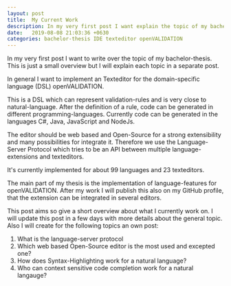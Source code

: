 ```yaml
---
layout: post
title:  My Current Work
description: In my very first post I want explain the topic of my bachelor-thesis.
date:   2019-08-08 21:03:36 +0630
categories: bachelor-thesis IDE texteditor openVALIDATION
---
```


In my very first post I want to write over the topic of my bachelor-thesis.
This is just a small overview but I will explain each topic in a separate post.

In general I want to implement an Texteditor for the domain-specific language (DSL) openVALIDATION.
 <!-- {% cite openVALGitbook %}. -->
This is a DSL which can represent validation-rules and is very close to natural-language.
After the definition of a rule, code can be generated in different programming-languages.
Currently code can be generated in the languages C#, Java, JavaScript and NodeJs.

The editor should be web based and Open-Source for a strong extensibility and many possibilities for integrate it.
Therefore we use the Language-Server Protocol which tries to be an API between multiple language-extensions and texteditors.
<!-- Therefore we use the Language-Server Protocol {% cite lsp %} which tries to be an API between multiple language-extensions and texteditors. -->
It's currently implemented for about 99 languages and 23 texteditors.
<!-- It's currently implemented for about 99 languages {% cite lspServers %} and 23 texteditors {% cite lspTools %}. -->

The main part of my thesis is the implementation of language-features for openVALIDATION.
After my work I will publish this also on my GitHub profile, that the extension can be integrated in several editors.

This post aims so give a short overview about what I currently work on.
I will update this post in a few days with more details about the general topic.
Also I will create for the following topics an own post:

1. What is the language-server protocol
2. Which web based Open-Source editor is the most used and excepted one?
3. How does Syntax-Highlighting work for a natural language?
4. Who can context sensitive code completion work for a natural langauge? 

<!-- __References__
{% bibliography --cited %} -->
